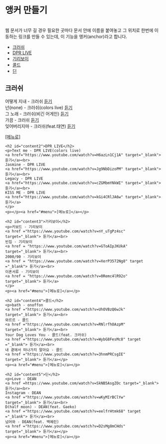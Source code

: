 <!DOCTYPE html>
<html lang="ko">
<head>
    <meta charset="UTF-8">
    <meta http-equiv="X-UA-Compatible" content="IE=edge">
    <meta name="viewport" content="width=device-width, initial-scale=1.0">
    <title>21_3_7</title>
</head>
<body>
    <h1> 앵커 만들기</h1><br>
    웹 문서가 너무 길 경우 필요한 곳마다 문서 안에 이름을 붙여놓고 그 위치로 한번에 이동하는 링크를 만들 수 있는데, 이 기능을 앵커(anchor)라고 합니다.
    <ul id="menu">
        <li><a href="#content1">크러쉬</a></li>
        <li><a href="#content2">DPR LIVE</a></li>
        <li><a href="#content3">기리보이</a></li>
        <li><a href="#content4">콜드</a></li>
        <li><a href="#content5">딘</a></li>
    </ul>
    <h2 id="content1">크러쉬</h2>
    <p>어떻게 지내 - 크러쉬
    <a href="https://www.youtube.com/watch?v=v2jEdnznd3A" target="_blank"> 듣기</a><br>
    넌(none) - 크러쉬(colors live)
    <a href="https://www.youtube.com/watch?v=5BlktZWdE8M" target="_blank"> 듣기</a><br>
    그 노래 - 크러쉬(비긴 어게인)
    <a href="https://www.youtube.com/watch?v=Ad5RcE_6uLA" target="_blank"> 듣기</a><br>
    가끔 - 크러쉬
    <a href="https://www.youtube.com/watch?v=VN4EusA9zmE" target="_blank"> 듣기</a><br>
    잊어버리지마 - 크러쉬(feat.태연)
    <a href="https://www.youtube.com/watch?v=TcytstV1_XE" target="_blank"> 듣기</a>
    </p>
    <p><a href="#menu">[메뉴로]</a></p>

    <h2 id="content2">DPR LIVE</h2>
    <p>Text me - DPR LIVE(colors live)
    <a href="https://www.youtube.com/watch?v=H6azLn1Cj1A" target="_blank"> 듣기</a><br>
    Jasmine - DPR LIVE
    <a href="https://www.youtube.com/watch?v=Jg9NbDizoPM" target="_blank"> 듣기</a><br>
    Legacy - DPR LIVE
    <a href="https://www.youtube.com/watch?v=cZGMbmYNkWI" target="_blank"> 듣기</a><br>
    KISS ME - DPR LIVE
    <a href="https://www.youtube.com/watch?v=kGi4CRlJA6w" target="_blank"> 듣기</a>
    </p>
    <p></p><a href="#menu">[메뉴로]</a></p>

    <h2 id="content3">기리보이</h2>
    <p>키보드 - 기리보이
    <a href ="https://www.youtube.com/watch?v=nY_uTgPz4sc" target="_blank"> 듣기</a><br>
    빈집 - 기리보이
    <a href = "https://www.youtube.com/watch?v=GToAIpJKUkA" target="_blank"> 듣기</a><br>
    2000/90 - 기리보이
    <a href = "https://www.youtube.com/watch?v=XerP3572Ng8" target ="_blank"> 듣기</a><br>
    이혼서류 - 기리보이
    <a href = "https://www.youtube.com/watch?v=0Remc4lR92o" target="_blank"> 듣기</a>
    </p>
    <p><a href="#menu">[메뉴로]</a></p>

    <h2 id="content4">콜드</h2>
    <p>bath - onoffon
    <a href ="https://www.youtube.com/watch?v=UhOVBzQ6wJk" target="_blank"> 듣기</a><br>
    와르르 - 콜드
    <a href ="https://www.youtube.com/watch?v=RNlrfhOAzpM" target="_blank"> 듣기</a><br>
    Your Dog Loves You - 콜드(feat. 크러쉬)
    <a href ="https://www.youtube.com/watch?v=WybG8FesMc8" target ="_blank"> 듣기</a><br>
    내 곁에서 떠나가지 말아요 - 콜드
    <a href ="https://www.youtube.com/watch?v=3hnmPRCsgIE" target="_blank"> 듣기</a></p>
    <p><a href="#menu">[메뉴로]</a></p>

    <h2 id="content5">딘</h2>
    <p>Love - DEAN
    <a href =https://www.youtube.com/watch?v=SkNB5AsgZOc target="_blank"> 듣기</a><br>
    Instagram - DEAN
    <a href ="https://www.youtube.com/watch?v=wKyMIrBClYw" target="_blank"> 듣기</a><br>
    D(half moon) - DEAN(feat. Gaeko)
    <a href ="https://www.youtube.com/watch?v=eelfrHtmk68" target ="_blank"> 듣기</a><br>
    넘어와 - DEAN(feat. 백예린)
    <a href ="https://www.youtube.com/watch?v=D2sMg8mCHds" target="_blank"> 듣기</a></p>
    <p><a href="#menu">[메뉴로]</a></p>
</body>
</html>
